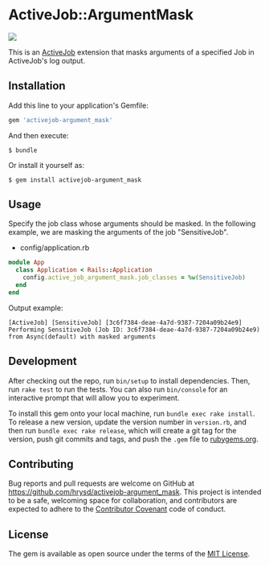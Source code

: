 # ActiveJob::ArgumentMask

![](https://github.com/hrysd/activejob-argument_mask/workflows/Ruby/badge.svg)

This is an [ActiveJob](https://github.com/rails/rails/tree/master/activejob) extension that masks arguments of a specified Job in ActiveJob's log output.

## Installation

Add this line to your application's Gemfile:

```ruby
gem 'activejob-argument_mask'
```

And then execute:

    $ bundle

Or install it yourself as:

    $ gem install activejob-argument_mask

## Usage

Specify the job class whose arguments should be masked. In the following example, we are masking the arguments of the job "SensitiveJob".

- config/application.rb

```ruby
module App
  class Application < Rails::Application
    config.active_job_argument_mask.job_classes = %w(SensitiveJob)
  end
end
```

Output example:

```
[ActiveJob] [SensitiveJob] [3c6f7384-deae-4a7d-9387-7204a09b24e9] Performing SensitiveJob (Job ID: 3c6f7384-deae-4a7d-9387-7204a09b24e9) from Async(default) with masked arguments
```

## Development

After checking out the repo, run `bin/setup` to install dependencies. Then, run `rake test` to run the tests. You can also run `bin/console` for an interactive prompt that will allow you to experiment.

To install this gem onto your local machine, run `bundle exec rake install`. To release a new version, update the version number in `version.rb`, and then run `bundle exec rake release`, which will create a git tag for the version, push git commits and tags, and push the `.gem` file to [rubygems.org](https://rubygems.org).

## Contributing

Bug reports and pull requests are welcome on GitHub at https://github.com/hrysd/activejob-argument_mask. This project is intended to be a safe, welcoming space for collaboration, and contributors are expected to adhere to the [Contributor Covenant](http://contributor-covenant.org) code of conduct.


## License

The gem is available as open source under the terms of the [MIT License](http://opensource.org/licenses/MIT).


